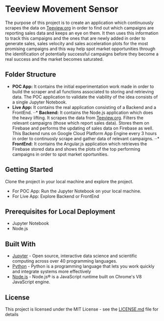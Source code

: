 # Teeview Movement Sensor

The purpose of this project is to create an application which continuously scrapes the data on [Teeview.org](http://www.teeview.org/) in order to find out which campaigns are reporting sales data and keeps an eye on them. It then uses this information to track this campaigns and the ones that are newly added in order to generate sales, sales velocity and sales acceleration plots for the most promising campaigns and this way help spot market opportunities through the identification of potentially successful campaigns before they become a real success and the market becomes saturated.

## Folder Structure

* **POC App:** It contains the initial experimentation work made in order to build the scraper and all functions associated to storing and retrieving data. The POC application to validate the viability of the idea consists of a single Jupyter Notebook.
* **Live App:** It contains the real application consisting of a Backend and a FrontEnd.
⋅⋅* **Backend:** It contains the Node.js application which does the heavy lifting. It scrapes the data from [Teeview.org](http://www.teeview.org). Filters the relevant campaigns (those which report sales data). Stores them on Firebase and performs the updating of sales data on Firebase as well. This Backend runs on Google Cloud Platform App Engine every 3 hours in order to continuosly scrape and gather data of relevant campaigns.
⋅⋅* **FrontEnd:** It contains the Angular.js application which retrieves the Firebase stored data and shows the plots of the top performing campaigns in order to spot market oportunities.

## Getting Started

Clone the project in your local machine and explore the project.

* For POC App: Run the Jupyter Notebook on your local machine.
* For Live App: Explore Backend or FrontEnd

## Prerequisites for Local Deployment

* Jupyter Notebook
* Node.js

## Built With

* [Jupyter](http://jupyter.org/) - Open source, interactive data science and scientific computing across over 40 programming languages.
* [Python](https://www.python.org/) - Python is a programming language that lets you work quickly
and integrate systems more effectively
* [Node.js](https://nodejs.org/en/) - Node.js® is a JavaScript runtime built on Chrome's V8 JavaScript engine. 

## License

This project is licensed under the MIT License - see the [LICENSE.md](LICENSE.md) file for details